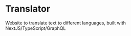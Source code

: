 # Translator
Website to translate text to different languages, built with NextJS/TypeScript/GraphQL
